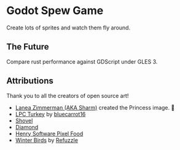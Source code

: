 # Godot Spew Game

Create lots of sprites and watch them fly around.

## The Future

Compare rust performance against GDScript under GLES 3.

## Attributions

Thank you to all the creators of open source art!

- [Lanea Zimmerman (AKA Sharm)](https://opengameart.org/content/liberated-pixel-cup-lpc-base-assets-sprites-map-tiles) created the Princess image. 👸
- [LPC Turkey](https://opengameart.org/content/lpc-turkey) by [bluecarrot16](https://opengameart.org/users/bluecarrot16)
- [Shovel](https://opengameart.org/content/shovel-1)
- [Diamond](https://opengameart.org/content/diamond-1)
- [Henry Software Pixel Food](https://henrysoftware.itch.io/pixel-food)
- [Winter Birds](https://opengameart.org/content/winter-birds) by [Refuzzle](https://opengameart.org/users/refuzzle)
